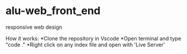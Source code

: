 # alu-web_front_end
responsive web design

How it works:
 *Clone the repository in Vscode
  *Open terminal and type "code ."
    *Right click on any index file and open with 'Live Server'
